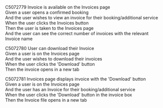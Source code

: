 C5072779 Invoice is available on the Invoices page  
Given a user opens a confirmed booking  
And the user wishes to view an invoice for their booking/additional service  
When the user clicks the Invoices button  
Then the user is taken to the Invoices page  
And the user can see the correct number of invoices with the relevant Invoice name

C5072780 User can download their Invoice  
Given a user is on the Invoices page  
And the user wishes to download their invoices  
When the user clicks the 'Download' button  
Then the invoice opens in a new tab

C5072781 Invoices page displays invoice with the 'Download' button  
Given a user is on the Invoices page  
And the user has an Invoice for their booking/additional service  
When the user clicks the 'Download' button in the invoice box  
Then the Invoice file opens in a new tab  